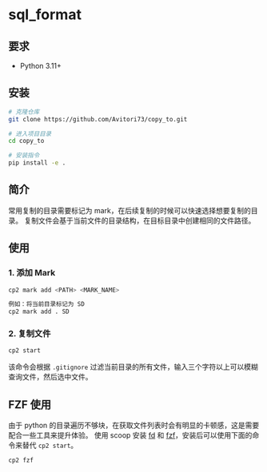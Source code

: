 # sql_format

## 要求

- Python 3.11+

## 安装

```bash
# 克隆仓库
git clone https://github.com/Avitori73/copy_to.git

# 进入项目目录
cd copy_to

# 安装指令
pip install -e .
```

## 简介

常用复制的目录需要标记为 mark，在后续复制的时候可以快速选择想要复制的目录。
复制文件会基于当前文件的目录结构，在目标目录中创建相同的文件路径。

## 使用

### 1. 添加 Mark

```bash
cp2 mark add <PATH> <MARK_NAME>

例如：将当前目录标记为 SD
cp2 mark add . SD
```

### 2. 复制文件

```bash
cp2 start
```

该命令会根据 `.gitignore` 过滤当前目录的所有文件，输入三个字符以上可以模糊查询文件，然后选中文件。

## FZF 使用

由于 python 的目录遍历不够块，在获取文件列表时会有明显的卡顿感，这是需要配合一些工具来提升体验。
使用 scoop 安装 [fd](https://github.com/sharkdp/fd) 和 [fzf](https://github.com/junegunn/fzf)，安装后可以使用下面的命令来替代 `cp2 start`。

```bash
cp2 fzf
```
